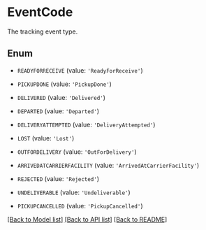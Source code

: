 # EventCode

The tracking event type.

## Enum

* `READYFORRECEIVE` (value: `'ReadyForReceive'`)

* `PICKUPDONE` (value: `'PickupDone'`)

* `DELIVERED` (value: `'Delivered'`)

* `DEPARTED` (value: `'Departed'`)

* `DELIVERYATTEMPTED` (value: `'DeliveryAttempted'`)

* `LOST` (value: `'Lost'`)

* `OUTFORDELIVERY` (value: `'OutForDelivery'`)

* `ARRIVEDATCARRIERFACILITY` (value: `'ArrivedAtCarrierFacility'`)

* `REJECTED` (value: `'Rejected'`)

* `UNDELIVERABLE` (value: `'Undeliverable'`)

* `PICKUPCANCELLED` (value: `'PickupCancelled'`)

[[Back to Model list]](../README.md#documentation-for-models) [[Back to API list]](../README.md#documentation-for-api-endpoints) [[Back to README]](../README.md)


